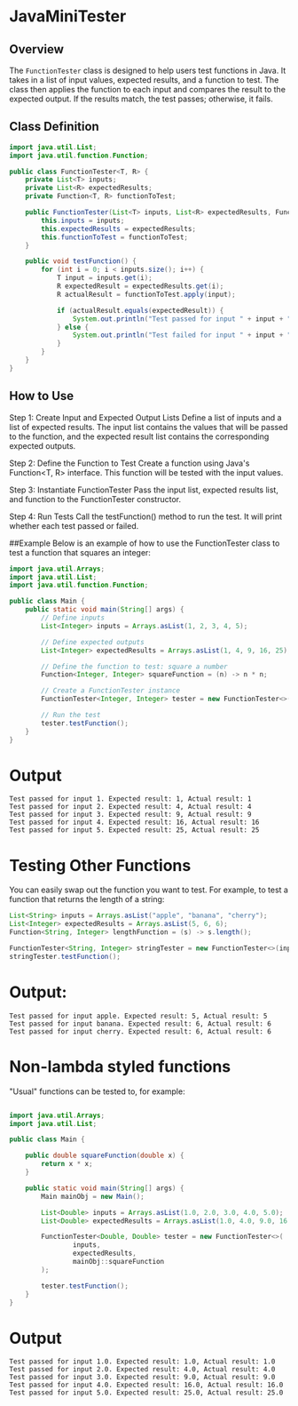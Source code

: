 # JavaMiniTester

## Overview

The `FunctionTester` class is designed to help users test functions in Java. It takes in a list of input values, expected results, and a function to test. The class then applies the function to each input and compares the result to the expected output. If the results match, the test passes; otherwise, it fails.

## Class Definition

```java
import java.util.List;
import java.util.function.Function;

public class FunctionTester<T, R> {
    private List<T> inputs;
    private List<R> expectedResults;
    private Function<T, R> functionToTest;

    public FunctionTester(List<T> inputs, List<R> expectedResults, Function<T, R> functionToTest) {
        this.inputs = inputs;
        this.expectedResults = expectedResults;
        this.functionToTest = functionToTest;
    }

    public void testFunction() {
        for (int i = 0; i < inputs.size(); i++) {
            T input = inputs.get(i);
            R expectedResult = expectedResults.get(i);
            R actualResult = functionToTest.apply(input);

            if (actualResult.equals(expectedResult)) {
                System.out.println("Test passed for input " + input + ". Expected result: " + expectedResult + ", Actual result: " + actualResult);
            } else {
                System.out.println("Test failed for input " + input + ". Expected result: " + expectedResult + ", Actual result: " + actualResult);
            }
        }
    }
}
```
## How to Use

Step 1: Create Input and Expected Output Lists
Define a list of inputs and a list of expected results. The input list contains the values that will be passed to the function, and the expected result list contains the corresponding expected outputs.

Step 2: Define the Function to Test
Create a function using Java's Function<T, R> interface. This function will be tested with the input values.

Step 3: Instantiate FunctionTester
Pass the input list, expected results list, and function to the FunctionTester constructor.

Step 4: Run Tests
Call the testFunction() method to run the test. It will print whether each test passed or failed.

##Example
Below is an example of how to use the FunctionTester class to test a function that squares an integer:

```java
import java.util.Arrays;
import java.util.List;
import java.util.function.Function;

public class Main {
    public static void main(String[] args) {
        // Define inputs
        List<Integer> inputs = Arrays.asList(1, 2, 3, 4, 5);

        // Define expected outputs
        List<Integer> expectedResults = Arrays.asList(1, 4, 9, 16, 25);

        // Define the function to test: square a number
        Function<Integer, Integer> squareFunction = (n) -> n * n;

        // Create a FunctionTester instance
        FunctionTester<Integer, Integer> tester = new FunctionTester<>(inputs, expectedResults, squareFunction);

        // Run the test
        tester.testFunction();
    }
}
```
# Output
```
Test passed for input 1. Expected result: 1, Actual result: 1
Test passed for input 2. Expected result: 4, Actual result: 4
Test passed for input 3. Expected result: 9, Actual result: 9
Test passed for input 4. Expected result: 16, Actual result: 16
Test passed for input 5. Expected result: 25, Actual result: 25
```

# Testing Other Functions
You can easily swap out the function you want to test. For example, to test a function that returns the length of a string:

```java
List<String> inputs = Arrays.asList("apple", "banana", "cherry");
List<Integer> expectedResults = Arrays.asList(5, 6, 6);
Function<String, Integer> lengthFunction = (s) -> s.length();

FunctionTester<String, Integer> stringTester = new FunctionTester<>(inputs, expectedResults, lengthFunction);
stringTester.testFunction();
```
# Output:
```
Test passed for input apple. Expected result: 5, Actual result: 5
Test passed for input banana. Expected result: 6, Actual result: 6
Test passed for input cherry. Expected result: 6, Actual result: 6
```

# Non-lambda styled functions

"Usual" functions can be tested to, for example:

```java

import java.util.Arrays;
import java.util.List;

public class Main {

    public double squareFunction(double x) {
        return x * x;
    }

    public static void main(String[] args) {
        Main mainObj = new Main();

        List<Double> inputs = Arrays.asList(1.0, 2.0, 3.0, 4.0, 5.0);
        List<Double> expectedResults = Arrays.asList(1.0, 4.0, 9.0, 16.0, 25.0);

        FunctionTester<Double, Double> tester = new FunctionTester<>(
                inputs,
                expectedResults,
                mainObj::squareFunction
        );

        tester.testFunction();
    }
}
```

# Output

```
Test passed for input 1.0. Expected result: 1.0, Actual result: 1.0
Test passed for input 2.0. Expected result: 4.0, Actual result: 4.0
Test passed for input 3.0. Expected result: 9.0, Actual result: 9.0
Test passed for input 4.0. Expected result: 16.0, Actual result: 16.0
Test passed for input 5.0. Expected result: 25.0, Actual result: 25.0
```
